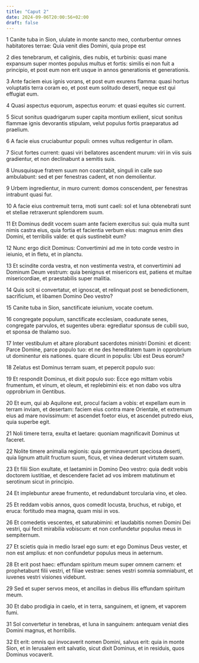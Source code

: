 ```yaml
---
title: "Caput 2"
date: 2024-09-06T20:00:56+02:00
draft: false
---
```



1 Canite tuba in Sion, ululate in monte sancto meo, conturbentur omnes habitatores terrae: Quia venit dies Domini, quia prope est

2 dies tenebrarum, et caliginis, dies nubis, et turbinis: quasi mane expansum super montes populus multus et fortis: similis ei non fuit a principio, et post eum non erit usque in annos generationis et generationis.

3 Ante faciem eius ignis vorans, et post eum exurens flamma: quasi hortus voluptatis terra coram eo, et post eum solitudo deserti, neque est qui effugiat eum.

4 Quasi aspectus equorum, aspectus eorum: et quasi equites sic current.

5 Sicut sonitus quadrigarum super capita montium exilient, sicut sonitus flammae ignis devorantis stipulam, velut populus fortis praeparatus ad praelium.

6 A facie eius cruciabuntur populi: omnes vultus redigentur in ollam.

7 Sicut fortes current: quasi viri bellatores ascendent murum: viri in viis suis gradientur, et non declinabunt a semitis suis.

8 Unusquisque fratrem suum non coarctabit, singuli in calle suo ambulabunt: sed et per fenestras cadent, et non demolientur.

9 Urbem ingredientur, in muro current: domos conscendent, per fenestras intrabunt quasi fur.

10 A facie eius contremuit terra, moti sunt caeli: sol et luna obtenebrati sunt et stellae retraxerunt splendorem suum.

11 Et Dominus dedit vocem suam ante faciem exercitus sui: quia multa sunt nimis castra eius, quia fortia et facientia verbum eius: magnus enim dies Domini, et terribilis valde: et quis sustinebit eum?

12 Nunc ergo dicit Dominus: Convertimini ad me in toto corde vestro in ieiunio, et in fletu, et in planctu.

13 Et scindite corda vestra, et non vestimenta vestra, et convertimini ad Dominum Deum vestrum: quia benignus et misericors est, patiens et multae misericordiae, et praestabilis super malitia.

14 Quis scit si convertatur, et ignoscat, et relinquat post se benedictionem, sacrificium, et libamen Domino Deo vestro?

15 Canite tuba in Sion, sanctificate ieiunium, vocate coetum.

16 congregate populum, sanctificate ecclesiam, coadunate senes, congregate parvulos, et sugentes ubera: egrediatur sponsus de cubili suo, et sponsa de thalamo suo.

17 Inter vestibulum et altare plorabunt sacerdotes ministri Domini: et dicent: Parce Domine, parce populo tuo: et ne des hereditatem tuam in opprobrium ut dominentur eis nationes. quare dicunt in populis: Ubi est Deus eorum?

18 Zelatus est Dominus terram suam, et pepercit populo suo:

19 Et respondit Dominus, et dixit populo suo: Ecce ego mittam vobis frumentum, et vinum, et oleum, et replebimini eis: et non dabo vos ultra opprobrium in Gentibus.

20 Et eum, qui ab Aquilone est, procul faciam a vobis: et expellam eum in terram inviam, et desertam: faciem eius contra mare Orientale, et extremum eius ad mare novissimum: et ascendet foetor eius, et ascendet putredo eius, quia superbe egit.

21 Noli timere terra, exulta et laetare: quoniam magnificavit Dominus ut faceret.

22 Nolite timere animalia regionis: quia germinaverunt speciosa deserti, quia lignum attulit fructum suum, ficus, et vinea dederunt virtutem suam.

23 Et filii Sion exultate, et laetamini in Domino Deo vestro: quia dedit vobis doctorem iustitiae, et descendere faciet ad vos imbrem matutinum et serotinum sicut in principio.

24 Et implebuntur areae frumento, et redundabunt torcularia vino, et oleo.

25 Et reddam vobis annos, quos comedit locusta, bruchus, et rubigo, et eruca: fortitudo mea magna, quam misi in vos.

26 Et comedetis vescentes, et saturabimini: et laudabitis nomen Domini Dei vestri, qui fecit mirabilia vobiscum: et non confundetur populus meus in sempiternum.

27 Et scietis quia in medio Israel ego sum: et ego Dominus Deus vester, et non est amplius: et non confundetur populus meus in aeternum.

28 Et erit post haec: effundam spiritum meum super omnem carnem: et prophetabunt filii vestri, et filiae vestrae: senes vestri somnia somniabunt, et iuvenes vestri visiones videbunt.

29 Sed et super servos meos, et ancillas in diebus illis effundam spiritum meum.

30 Et dabo prodigia in caelo, et in terra, sanguinem, et ignem, et vaporem fumi.

31 Sol convertetur in tenebras, et luna in sanguinem: antequam veniat dies Domini magnus, et horribilis.

32 Et erit: omnis qui invocaverit nomen Domini, salvus erit: quia in monte Sion, et in Ierusalem erit salvatio, sicut dixit Dominus, et in residuis, quos Dominus vocaverit.

